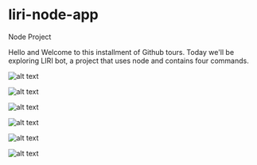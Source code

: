 # liri-node-app
Node Project 

Hello and Welcome to this installment of Github tours. Today we'll be exploring LIRI bot, a project that uses node and contains four commands. 


![alt text](https://i.imgur.com/sLLZPP5.png "Switch Cases")

![alt text](https://i.imgur.com/CynRQun.png "Bands in Town Function")

![alt text](https://i.imgur.com/cVAdqum.png "Spotify and OMDB Function")

![alt text](https://i.imgur.com/GhEmGqp.png "Do this ")

![alt text](https://i.imgur.com/MYPrHzb.png "Do this ")

![alt text](https://i.imgur.com/Z1Xbhqb.png "Append Results to Text File")



